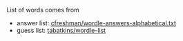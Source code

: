 List of words comes from
* answer list: [cfreshman/wordle-answers-alphabetical.txt](https://gist.github.com/cfreshman/a03ef2cba789d8cf00c08f767e0fad7b?utm_source=chatgpt.com)
* guess list: [tabatkins/wordle-list](https://github.com/tabatkins/wordle-list?utm_source=chatgpt.com)